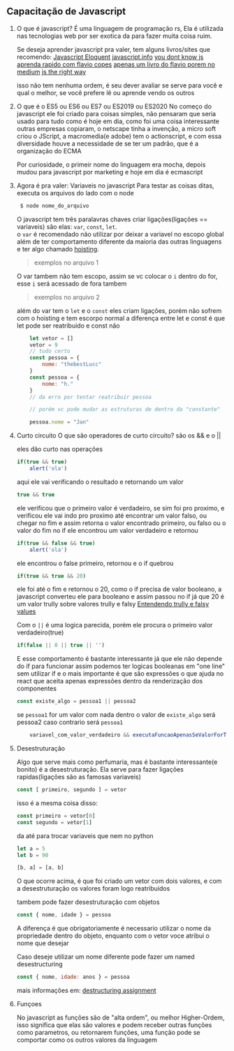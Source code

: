 ## Capacitação de Javascript

1. O que é javascript?
    É uma linguagem de programação rs,
    Ela é utilizada nas tecnologias web por ser exotica
    da para fazer muita coisa ruim.

    Se deseja aprender javascript pra valer, tem alguns livros/sites que recomendo:
    [Javascript Eloquent](https://eloquentjavascript.net/)
    [javascript.info](https://javascript.info/)
    [you dont know js](https://github.com/cezaraugusto/You-Dont-Know-JS)
    [aprenda rapido com flavio copes](https://drive.google.com/drive/folders/1j2m1RLY-ZHRTiUatCpBZGDc8t1ff74_x)
    [apenas um livro do flavio porem no medium](https://medium.freecodecamp.org/es5-to-esnext-heres-every-feature-added-to-javascript-since-2015-d0c255e13c6e)
    [js the right way](http://jstherightway.org/pt-br/)

    isso não tem nenhuma ordem, é seu dever avaliar se serve para você e qual o melhor,
    se você prefere lê ou aprende vendo os outros

2. O que é o ES5 ou ES6 ou ES7 ou ES2019 ou ES2020
    No começo do javascript ele foi criado para coisas simples, não pensaram que seria usado para tudo
    como é hoje em dia, como  foi uma coisa interessante outras empresas copiaram, o netscape tinha a invenção,
    a micro soft criou o JScript, a macromedia(e adobe) tem o actionscript, e com essa diversidade houve a
    necessidade de se ter um padrão, que é a organização do ECMA

    Por curiosidade, o primeir nome do linguagem era mocha, depois mudou para javascript por marketing
    e hoje em dia é ecmascript

3. Agora é pra valer: Variaveis no javascript
    Para testar as coisas ditas, executa os arquivos do lado com o node

    ```bash
     $ node nome_do_arquivo
    ```

    O javascript tem três paralavras chaves criar ligações(ligações == variaveis)
    são elas: `var`, `const`, `let`. <br>
    o `var` é recomendado não utilizar por deixar a variavel no escopo global
    além de ter comportamento diferente da maioria das outras linguagens
    e ter algo chamado [hoisting](https://www.google.com/url?sa=t&rct=j&q=&esrc=s&source=web&cd=1&cad=rja&uact=8&ved=2ahUKEwiN9_Gatb3lAhUMErkGHV8AAkAQFjAAegQIABAB&url=https%3A%2F%2Fdeveloper.mozilla.org%2Fpt-BR%2Fdocs%2FGlossario%2FHoisting&usg=AOvVaw2e7PmwoRUy31kl2TPlD5Ie).

    > exemplos no arquivo 1 <br>

    O var tambem não tem escopo, assim se vc colocar o `i` dentro do for,
    esse `i` será acessado de fora tambem

    > exemplos no arquivo 2 <br>

    além do var tem o `let` e o `const`
    eles criam ligações, porém não sofrem com o hoisting e tem escorpo normal
    a diferença entre let e const é que let pode ser reatribuido e const não

    ```javascript
        let vetor = []
        vetor = 9
        // tudo certo
        const pessoa = {
            nome: "thebestLucc"
        }
        const pessoa = {
            nome: "h."
        }
        // da erro por tentar reatribuir pessoa

        // porém vc pode mudar as estruturas de dentro da "constante"

        pessoa.nome = "Jan"
    ```
4. Curto circuito
    O que são operadores de curto circuito?
    são os && e o ||

    eles dão curto nas operações
    ```javascript
    if(true && true)
        alert('ola')
    ```
    aqui ele vai verificando o resultado e retornando um valor

    ```javascript
    true && true
    ```
    ele verificou que o primeiro valor é verdadeiro, se sim foi pro proximo, e verificou
    ele vai indo pro proximo até encontrar um valor falso, ou chegar no fim
    e assim retorna o valor encontrado primeiro, ou falso ou o valor do fim
    no if ele encontrou um valor verdadeiro e retornou

    ```javascript
    if(true && false && true)
        alert('ola')
    ```
    ele encontrou o false primeiro, retornou e o if quebrou

    ```javascript
    if(true && true && 20)
    ```
    ele foi até o fim e retornou o 20, como o if precisa de valor booleano, a javascript converteu ele
    para booleano e assim passou no if já que 20 é um valor trully
    sobre valores trully e falsy [Entendendo trully e falsy values](https://www.google.com/url?sa=t&rct=j&q=&esrc=s&source=web&cd=2&cad=rja&uact=8&ved=2ahUKEwifq7jPvL3lAhVDHbkGHUgQBBIQFjABegQIChAF&url=https%3A%2F%2Fstackoverflow.com%2Fquestions%2F35642809%2Funderstanding-javascript-truthy-and-falsy&usg=AOvVaw1Ggiu0wEdm0ENXmymGPM78)

    Com o `||` é uma logica parecida, porém ele procura o primeiro valor verdadeiro(true)

    ```javascript
    if(false || 0 || true || '')
    ```

    E esse comportamento é bastante interessante já que ele não depende do if para funcionar
    assim podemos ter logicas booleanas em "one line" sem utilizar if
    e o mais importante é que são expressões o que ajuda no react que aceita apenas expressões
    dentro da renderização dos componentes

    ```javascript
    const existe_algo = pessoa1 || pessoa2
    ```

    se `pessoa1` for um valor com nada dentro o valor de `existe_algo` será pessoa2
    caso contrario será `pessoa1`

    ```javascript
        variavel_com_valor_verdadeiro && executaFuncaoApenasSeValorForTrue()
    ```


5. Desestruturação

    Algo que serve mais como perfumaria, mas é bastante interessante(e bonito) é a desestruturação.
    Ela serve para fazer ligações rapidas(ligações são as famosas variaveis)

    ```javascript
    const [ primeiro, segundo ] = vetor
    ```

    isso é a mesma coisa disso:

    ```javascript
    const primeiro = vetor[0]
    const segundo = vetor[1]
    ```

    da até para trocar variaveis que nem no python

    ```javascript
    let a = 5
    let b = 90

    [b, a] = [a, b]
    ```

    O que ocorre acima, é que foi criado um vetor com dois valores, e com a desestruturação
    os valores foram logo reatribuidos

    tambem pode fazer desestruturação com objetos

    ```javascript
    const { nome, idade } = pessoa
    ```

    A diferença é que obrigatoriamente é necessario utilizar o nome da propriedade
    dentro do objeto, enquanto com o vetor voce atribui o nome que desejar

    Caso deseje utilizar um nome diferente pode fazer um named desestructuring

    ```javascript
    const { nome, idade: anos } = pessoa
    ```

    mais informações em: [destructuring assignment](https://javascript.info/destructuring-assignment)

6. Funçoes

    No javascript as funções são de "alta ordem", ou melhor Higher-Ordem, isso significa
    que elas são valores e podem receber outras funções como parametros, ou retornarem funções,
    uma função pode se comportar como os outros valores da linguagem
